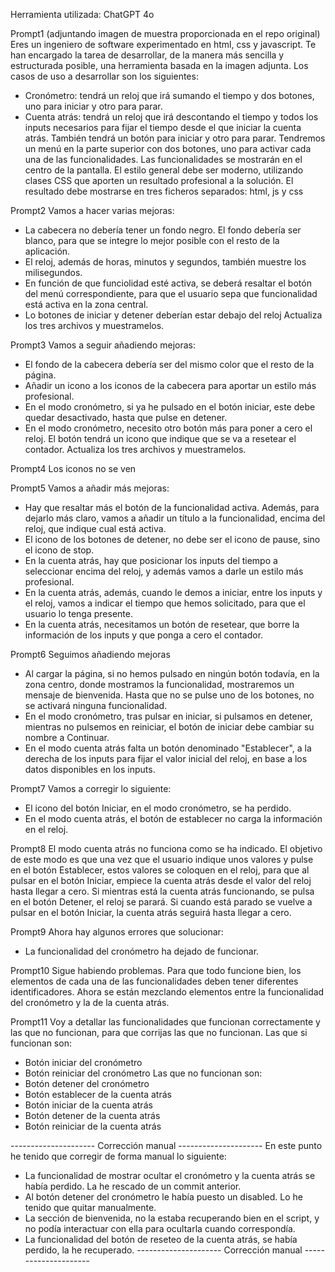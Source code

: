 Herramienta utilizada: ChatGPT 4o

Prompt1 (adjuntando imagen de muestra proporcionada en el repo original)
Eres un ingeniero de software experimentado en html, css y javascript.
Te han encargado la tarea de desarrollar, de la manera más sencilla y estructurada posible, una herramienta basada en la imagen adjunta.
Los casos de uso a desarrollar son los siguientes:
- Cronómetro: tendrá un reloj que irá sumando el tiempo y dos botones, uno para iniciar y otro para parar.
- Cuenta atrás: tendrá un reloj que irá descontando el tiempo y todos los inputs necesarios para fijar el tiempo desde el que iniciar la cuenta atrás. También tendrá un botón para iniciar y otro para parar.
Tendremos un menú en la parte superior con dos botones, uno para activar cada una de las funcionalidades.
Las funcionalidades se mostrarán en el centro de la pantalla.
El estilo general debe ser moderno, utilizando clases CSS que aporten un resultado profesional a la solución.
El resultado debe mostrarse en tres ficheros separados: html, js y css

Prompt2
Vamos a hacer varias mejoras:
- La cabecera no debería tener un fondo negro. El fondo debería ser blanco, para que se integre lo mejor posible con el resto de la aplicación.
- El reloj, además de horas, minutos y segundos, también muestre los milisegundos.
- En función de que funciolidad esté activa, se deberá resaltar el botón del menú correspondiente, para que el usuario sepa que funcionalidad está activa en la zona central.
- Lo botones de iniciar y detener deberían estar debajo del reloj
Actualiza los tres archivos y muestramelos.

Prompt3
Vamos a seguir añadiendo mejoras:
- El fondo de la cabecera debería ser del mismo color que el resto de la página.
- Añadir un icono a los iconos de la cabecera para aportar un estilo más profesional.
- En el modo cronómetro, si ya he pulsado en el botón iniciar, este debe quedar desactivado, hasta que pulse en detener.
- En el modo cronómetro, necesito otro botón más para poner a cero el reloj. El botón tendrá un icono que indique que se va a resetear el contador.
Actualiza los tres archivos y muestramelos.

Prompt4
Los iconos no se ven

Prompt5
Vamos a añadir más mejoras:
- Hay que resaltar más el botón de la funcionalidad activa. Además, para dejarlo más claro, vamos a añadir un título a la funcionalidad, encima del reloj, que indique cual está activa.
- El icono de los botones de detener, no debe ser el icono de pause, sino el icono de stop.
- En la cuenta atrás, hay que posicionar los inputs del tiempo a seleccionar encima del reloj, y además vamos a darle un estilo más profesional.
- En la cuenta atrás, además, cuando le demos a iniciar, entre los inputs y el reloj, vamos a indicar el tiempo que hemos solicitado, para que el usuario lo tenga presente.
- En la cuenta atrás, necesitamos un botón de resetear, que borre la información de los inputs y que ponga a cero el contador.

Prompt6
Seguimos añadiendo mejoras
- Al cargar la página, si no hemos pulsado en ningún botón todavía, en la zona centro, donde mostramos la funcionalidad, mostraremos un mensaje de bienvenida. Hasta que no se pulse uno de los botones, no se activará ninguna funcionalidad.
- En el modo cronómetro, tras pulsar en iniciar, si pulsamos en detener, mientras no pulsemos en reiniciar, el botón de iniciar debe cambiar su nombre a Continuar.
- En el modo cuenta atrás falta un botón denominado "Establecer", a la derecha de los inputs para fijar el valor inicial del reloj, en base a los datos disponibles en los inputs.

Prompt7
Vamos a corregir lo siguiente:
- El icono del botón Iniciar, en el modo cronómetro, se ha perdido.
- En el modo cuenta atrás, el botón de establecer no carga la información en el reloj.

Prompt8
El modo cuenta atrás no funciona como se ha indicado.
El objetivo de este modo es que una vez que el usuario indique unos valores y pulse en el botón Establecer, estos valores se coloquen en el reloj, para que al pulsar en el botón Iniciar, empiece la cuenta atrás desde el valor del reloj hasta llegar a cero.
Si mientras está la cuenta atrás funcionando, se pulsa en el botón Detener, el reloj se parará. 
Si cuando está parado se vuelve a pulsar en el botón Iniciar, la cuenta atrás seguirá hasta llegar a cero.

Prompt9
Ahora hay algunos errores que solucionar:
- La funcionalidad del cronómetro ha dejado de funcionar.

Prompt10
Sigue habiendo problemas. Para que todo funcione bien, los elementos de cada una de las funcionalidades deben tener diferentes identificadores. Ahora se están mezclando elementos entre la funcionalidad del cronómetro y la de la cuenta atrás.

Prompt11
Voy a detallar las funcionalidades que funcionan correctamente y las que no funcionan, para que corrijas las que no funcionan.
Las que si funcionan son:
- Botón iniciar del cronómetro
- Botón reiniciar del cronómetro
Las que no funcionan son:
- Botón detener del cronómetro
- Botón establecer de la cuenta atrás
- Botón iniciar de la cuenta atrás
- Botón detener de la cuenta atrás
- Botón reiniciar de la cuenta atrás

--------------------- Corrección manual ---------------------
En este punto he tenido que corregir de forma manual lo siguiente:
- La funcionalidad de mostrar ocultar el cronómetro y la cuenta atrás se había perdido. La he rescado de un commit anterior.
- Al botón detener del cronómetro le había puesto un disabled. Lo he tenido que quitar manualmente.
- La sección de bienvenida, no la estaba recuperando bien en el script, y no podía interactuar con ella para ocultarla cuando correspondía.
- La funcionalidad del botón de reseteo de la cuenta atrás, se había perdido, la he recuperado.
--------------------- Corrección manual ---------------------